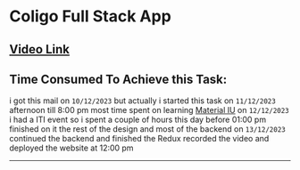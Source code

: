 # Coligo Full Stack App

## [Video Link](https://drive.google.com/drive/folders/1Rw5pRu-hoMy7dyanJUl2ysBdo00RIFsr?usp=sharing)

## Time Consumed To Achieve this Task:

i got this mail on `10/12/2023` but actually i started this task on `11/12/2023` afternoon till 8:00 pm most time spent on learning [Material IU](https://mui.com/) on `12/12/2023` i had a ITI event so i spent a couple of hours this day before 01:00 pm finished on it the rest of the design and most of the backend on `13/12/2023` continued the backend and finished the Redux recorded the video and deployed the website at 12:00 pm

---

